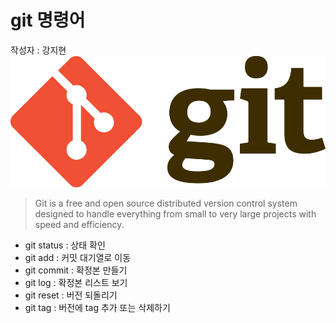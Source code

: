 # git 명령어
작성자 : 강지현
![git](../assets/git.png)

> Git is a free and open source distributed version control system designed to handle everything from small to very large projects with speed and efficiency.

* git status : 상태 확인
* git add : 커밋 대기열로 이동
* git commit : 확정본 만들기
* git log : 확정본 리스트 보기
* git reset : 버전 되돌리기
* git tag : 버전에 tag 추가 또는 삭제하기